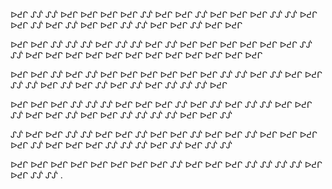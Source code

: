 ᐅᕍᒋ ᔑᔒ ᔑᔒ ᐅᕍᒋ ᐅᕍᒋ ᐅᕍᒋ ᐅᕍᒋ ᔑᔒ ᐅᕍᒋ ᐅᕍᒋ ᔑᔒ ᐅᕍᒋ ᐅᕍᒋ ᐅᕍᒋ ᔑᔒ ᔑᔒ ᐅᕍᒋ ᐅᕍᒋ ᔑᔒ ᐅᕍᒋ ᔑᔒ ᐅᕍᒋ ᐅᕍᒋ ᔑᔒ ᔑᔒ ᐅᕍᒋ ᐅᕍᒋ ᔑᔒ ᐅᕍᒋ ᐅᕍᒋ

ᐅᕍᒋ ᐅᕍᒋ ᔑᔒ ᔑᔒ ᔑᔒ ᐅᕍᒋ ᔑᔒ ᔑᔒ ᐅᕍᒋ ᔑᔒ ᐅᕍᒋ ᐅᕍᒋ ᐅᕍᒋ ᐅᕍᒋ ᐅᕍᒋ ᐅᕍᒋ ᔑᔒ ᔑᔒ ᐅᕍᒋ ᐅᕍᒋ ᐅᕍᒋ ᐅᕍᒋ ᐅᕍᒋ ᐅᕍᒋ ᐅᕍᒋ ᐅᕍᒋ ᐅᕍᒋ ᐅᕍᒋ ᐅᕍᒋ ᐅᕍᒋ

ᐅᕍᒋ ᐅᕍᒋ ᔑᔒ ᐅᕍᒋ ᔑᔒ ᐅᕍᒋ ᐅᕍᒋ ᐅᕍᒋ ᐅᕍᒋ ᐅᕍᒋ ᐅᕍᒋ ᔑᔒ ᔑᔒ ᐅᕍᒋ ᔑᔒ ᐅᕍᒋ ᐅᕍᒋ ᔑᔒ ᔑᔒ ᐅᕍᒋ ᔑᔒ ᐅᕍᒋ ᔑᔒ ᐅᕍᒋ ᔑᔒ ᐅᕍᒋ ᔑᔒ ᔑᔒ ᔑᔒ ᐅᕍᒋ

ᐅᕍᒋ ᐅᕍᒋ ᐅᕍᒋ ᔑᔒ ᔑᔒ ᔑᔒ ᐅᕍᒋ ᐅᕍᒋ ᐅᕍᒋ ᔑᔒ ᐅᕍᒋ ᔑᔒ ᐅᕍᒋ ᔑᔒ ᔑᔒ ᐅᕍᒋ ᐅᕍᒋ ᔑᔒ ᐅᕍᒋ ᐅᕍᒋ ᔑᔒ ᐅᕍᒋ ᐅᕍᒋ ᔑᔒ ᔑᔒ ᔑᔒ ᔑᔒ ᐅᕍᒋ ᐅᕍᒋ ᔑᔒ

ᔑᔒ ᐅᕍᒋ ᐅᕍᒋ ᔑᔒ ᔑᔒ ᐅᕍᒋ ᐅᕍᒋ ᔑᔒ ᐅᕍᒋ ᐅᕍᒋ ᔑᔒ ᐅᕍᒋ ᐅᕍᒋ ᔑᔒ ᐅᕍᒋ ᐅᕍᒋ ᐅᕍᒋ ᐅᕍᒋ ᔑᔒ ᐅᕍᒋ ᐅᕍᒋ ᐅᕍᒋ ᔑᔒ ᔑᔒ ᔑᔒ ᐅᕍᒋ ᔑᔒ ᐅᕍᒋ ᔑᔒ ᔑᔒ

ᐅᕍᒋ ᐅᕍᒋ ᐅᕍᒋ ᐅᕍᒋ ᐅᕍᒋ ᐅᕍᒋ ᐅᕍᒋ ᐅᕍᒋ ᔑᔒ ᐅᕍᒋ ᐅᕍᒋ ᐅᕍᒋ ᔑᔒ ᔑᔒ ᔑᔒ ᔑᔒ ᐅᕍᒋ ᐅᕍᒋ ᔑᔒ ᔑᔒ .
